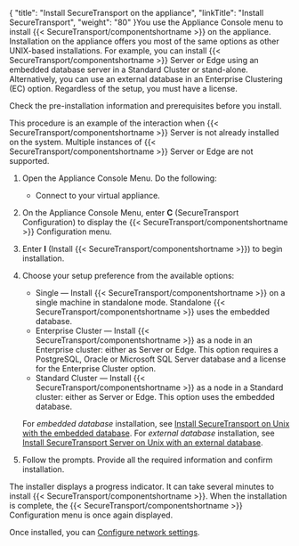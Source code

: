{
    "title": "Install SecureTransport on the appliance",
    "linkTitle": "Install SecureTransport",
    "weight": "80"
}You use the Appliance Console menu to install {{< SecureTransport/componentshortname  >}} on the appliance. Installation on the appliance offers you most of the same options as other UNIX-based installations. For example, you can install {{< SecureTransport/componentshortname  >}} Server or Edge using an embedded database server in a Standard Cluster or stand-alone. Alternatively, you can use an external database in an Enterprise Clustering (EC) option. Regardless of the setup, you must have a license.

Check the pre-installation information and prerequisites before you install.

This procedure is an example of the interaction when {{< SecureTransport/componentshortname  >}} Server is not already installed on the system. Multiple instances of {{< SecureTransport/componentshortname  >}} Server or Edge are not supported.

1.  Open the Appliance Console Menu. Do the following:
    -   Connect to your virtual appliance.
2.  On the Appliance Console Menu, enter **C** (SecureTransport Configuration) to display the {{< SecureTransport/componentshortname >}} Configuration menu.
3.  Enter **I** (Install {{< SecureTransport/componentshortname >}}) to begin installation.
4.  Choose your setup preference from the available options:
    -   Single — Install {{< SecureTransport/componentshortname >}} on a single machine in standalone mode. Standalone {{< SecureTransport/componentshortname >}} uses the embedded database.
    -   Enterprise Cluster — Install {{< SecureTransport/componentshortname >}} as a node in an Enterprise cluster: either as Server or Edge. This option requires a PostgreSQL, Oracle or Microsoft SQL Server database and a license for the Enterprise Cluster option.
    -   Standard Cluster — Install {{< SecureTransport/componentshortname >}} as a node in a Standard cluster: either as Server or Edge. This option uses the embedded database.

      
    For *embedded database* installation, see [Install SecureTransport on Unix with the embedded database](https://docs.axway.com/bundle/SecureTransport_55_InstallationGuide_allOS_en_HTML5/page/Content/InstallationGuide/install/Installing_SecureTransport_embedded_db_Unix.htm). For *external database* installation, see [Install SecureTransport Server on Unix with an external database](https://docs.axway.com/bundle/SecureTransport_55_InstallationGuide_allOS_en_HTML5/page/Content/InstallationGuide/install/Installing_SecureTransport_Server_external_db_Unix.htm).  
5.  Follow the prompts. Provide all the required information and confirm installation.

The installer displays a progress indicator. It can take several minutes to install {{< SecureTransport/componentshortname  >}}. When the installation is complete, the {{< SecureTransport/componentshortname  >}} Configuration menu is once again displayed.

Once installed, you can <a href="../../app_network_config" class="MCXref xref">Configure network settings</a>.
